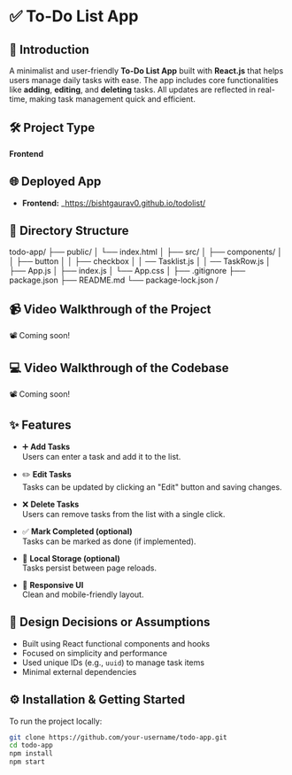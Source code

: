 # ✅ To-Do List App

## 📌 Introduction
A minimalist and user-friendly **To-Do List App** built with **React.js** that helps users manage daily tasks with ease. The app includes core functionalities like **adding**, **editing**, and **deleting** tasks. All updates are reflected in real-time, making task management quick and efficient.

## 🛠️ Project Type
**Frontend**

## 🌐 Deployed App
- **Frontend:** _https://bishtgaurav0.github.io/todolist/

## 📁 Directory Structure

todo-app/ ├── public/ │ └── index.html │ ├── src/ │ ├── components/ │ │ ├── button │ │ ├── checkbox │ │ ── Tasklist.js │  │ ── TaskRow.js │ ├── App.js │ ├── index.js │ └── App.css │ ├── .gitignore ├── package.json ├── README.md └── package-lock.json /


## 📹 Video Walkthrough of the Project
📽️ Coming soon!

## 💻 Video Walkthrough of the Codebase
📽️ Coming soon!

## ✨ Features

- ➕ **Add Tasks**  
  Users can enter a task and add it to the list.

- ✏️ **Edit Tasks**  
  Tasks can be updated by clicking an "Edit" button and saving changes.

- ❌ **Delete Tasks**  
  Users can remove tasks from the list with a single click.

- ✅ **Mark Completed (optional)**  
  Tasks can be marked as done (if implemented).

- 💾 **Local Storage (optional)**  
  Tasks persist between page reloads.

- 📱 **Responsive UI**  
  Clean and mobile-friendly layout.

## 📐 Design Decisions or Assumptions

- Built using React functional components and hooks
- Focused on simplicity and performance
- Used unique IDs (e.g., `uuid`) to manage task items
- Minimal external dependencies

## ⚙️ Installation & Getting Started

To run the project locally:

```bash
git clone https://github.com/your-username/todo-app.git
cd todo-app
npm install
npm start
